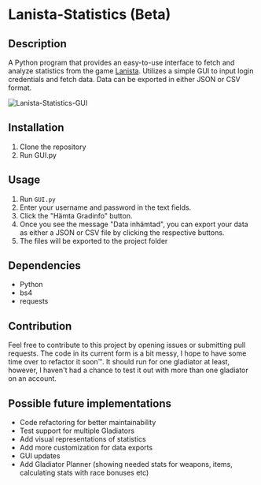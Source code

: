 # Lanista-Statistics (Beta)

## Description

A Python program that provides an easy-to-use interface to fetch and analyze statistics from the game [Lanista](https://beta.lanista.se). Utilizes a simple GUI to input login credentials and fetch data. Data can be exported in either JSON or CSV format. 

![Lanista-Statistics-GUI](https://cdn.discordapp.com/attachments/1068228784584654988/1157081561162850395/Lanista_Glad_Info_v02.png?ex=65174fad&is=6515fe2d&hm=b1b1b2e6b3d80d1f4304df8b08749c09a4b97f8faf0d9a6d90698b477bb1d8f4)

## Installation

1. Clone the repository
2. Run GUI.py

## Usage
1. Run `GUI.py`
2. Enter your username and password in the text fields.
3. Click the "Hämta Gradinfo" button.
4. Once you see the message "Data inhämtad", you can export your data as either a JSON or CSV file by clicking the respective buttons.
5. The files will be exported to the project folder

## Dependencies
- Python
- bs4
- requests
  

## Contribution

Feel free to contribute to this project by opening issues or submitting pull requests. 
The code in its current form is a bit messy, I hope to have some time over to refactor it soon™. 
It should run for one gladiator at least, however, I haven't had a chance to test it out with more than one gladiator on an account. 

## Possible future implementations

* Code refactoring for better maintainability
* Test support for multiple Gladiators
* Add visual representations of statistics
* Add more customization for data exports
* GUI updates
* Add Gladiator Planner (showing needed stats for weapons, items, calculating stats with race bonuses etc)


   
